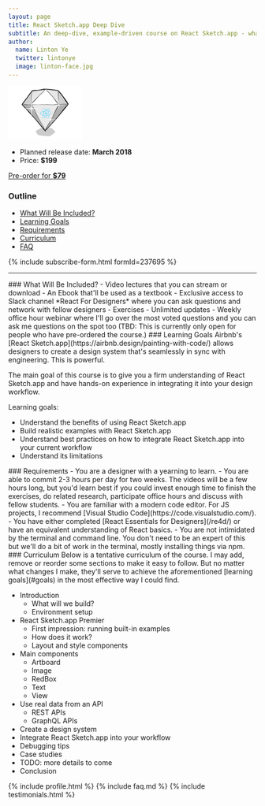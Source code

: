 ```yaml
---
layout: page
title: React Sketch.app Deep Dive
subtitle: An deep-dive, example-driven course on React Sketch.app - what it is, why it's cool and how to use it to turbocharge your design workflow.
author:
  name: Linton Ye
  twitter: lintonye
  image: linton-face.jpg
---
```

![logo](/images/courses/sketch.png)

- Planned release date: **March 2018**
- Price: **$199**

<a href="https://gum.co/xmgqZ" class="button">Pre-order for <strong>$79</strong></a>

### Outline
- [What Will Be Included?](#include)
- [Learning Goals](#goals)
- [Requirements](#requirements)
- [Curriculum](#curriculum)
- [FAQ](#faq)

{% include subscribe-form.html formId=237695 %}

---

<a name="include">
### What Will Be Included?
- Video lectures that you can stream or download
- An Ebook that'll be used as a textbook
- Exclusive access to Slack channel *React For Designers* where you can ask questions and network with fellow designers
- Exercises
- Unlimited updates
- Weekly office hour webinar where I'll go over the most voted questions and you can ask me questions on the spot too (TBD: This is currently only open for people who have pre-ordered the course.)

<a name="goals">
### Learning Goals
Airbnb's [React Sketch.app](https://airbnb.design/painting-with-code/) allows designers to create a design system that's seamlessly in sync with engineering. This is powerful.

The main goal of this course is to give you a firm understanding of React Sketch.app and have hands-on experience in integrating it into your design workflow.

Learning goals:

- Understand the benefits of using React Sketch.app
- Build realistic examples with React Sketch.app
- Understand best practices on how to integrate React Sketch.app into your current workflow
- Understand its limitations

<a name="requirements">
### Requirements
- You are a designer with a yearning to learn.
- You are able to commit 2-3 hours per day for two weeks. The videos will be a few hours long, but you'd learn best if you could invest enough time to finish the exercises, do related research, participate office hours and discuss with fellow students.
- You are familiar with a modern code editor. For JS projects, I recommend [Visual Studio Code](https://code.visualstudio.com/).
- You have either completed [React Essentials for Designers](/re4d/) or have an equivalent understanding of React basics.
- You are not intimidated by the terminal and command line. You don't need to be an expert of this but we'll do a bit of work in the terminal, mostly installing things via npm.

<a name="curriculum">
### Curriculum
Below is a tentative curriculum of the course. I may add, remove or reorder some sections to make it easy to follow. But no matter what changes I make, they'll serve to achieve the aforementioned [learning goals](#goals) in the most effective way I could find.

- Introduction
  - What will we build?
  - Environment setup
- React Sketch.app Premier
  - First impression: running built-in examples
  - How does it work?
  - Layout and style components
- Main components
  - Artboard
  - Image
  - RedBox
  - Text
  - View
- Use real data from an API
  - REST APIs
  - GraphQL APIs
- Create a design system
- Integrate React Sketch.app into your workflow
- Debugging tips
- Case studies
- TODO: more details to come
- Conclusion

<!--
- Connecting dots
  - How does React fit in design work flow?
  - Sketch <-> ReactJS <-> React Native
  - I'm most interested in being able to translate my designs into React Native code, prototyping in code, and a huge bonus would be connecting it all to Sketch in a way similar to AirBnb.
-->

{% include profile.html %}
{% include faq.md %}
{% include testimonials.html %}
